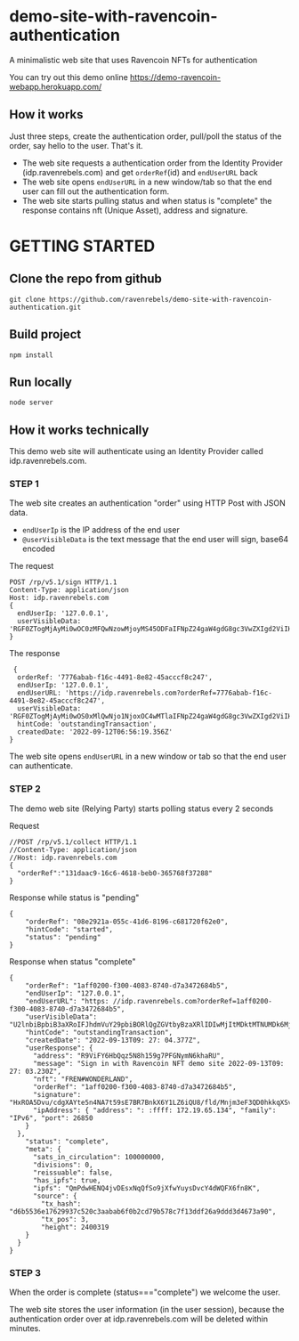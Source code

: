# demo-site-with-ravencoin-authentication

A minimalistic web site that uses Ravencoin NFTs for authentication

You can try out this demo online https://demo-ravencoin-webapp.herokuapp.com/

## How it works
Just three steps, create the authentication order, pull/poll the status of the order, say hello to the user. That's it.
- The web site requests a authentication order from the Identity Provider (idp.ravenrebels.com) and get `orderRef`(id) and `endUserURL` back
- The web site opens `endUserURL` in a new window/tab so that the end user can fill out the authentication form.
- The web site starts pulling status and when status is "complete" the response contains nft (Unique Asset), address and signature.


# GETTING STARTED

## Clone the repo from github

`git clone https://github.com/ravenrebels/demo-site-with-ravencoin-authentication.git`

## Build project

`npm install`

## Run locally

`node server`



 

## How it works technically

This demo web site will authenticate using an Identity Provider called idp.ravenrebels.com.

### STEP 1

The web site creates an authentication "order" using HTTP Post with JSON data.

- `endUserIp` is the IP address of the end user
- `@userVisibleData` is the text message that the end user will sign, base64 encoded

The request

```
POST /rp/v5.1/sign HTTP/1.1
Content-Type: application/json
Host: idp.ravenrebels.com
{
  endUserIp: '127.0.0.1',
  userVisibleData: 'RGF0ZTogMjAyMi0wOC0zMFQwNzowMjoyMS45ODFaIFNpZ24gaW4gdG8gc3VwZXIgd2ViIHNpdGUgZG90IGNvbQ=='
}
```


The response

```
 {
  orderRef: '7776abab-f16c-4491-8e82-45acccf8c247',
  endUserIp: '127.0.0.1',
  endUserURL: 'https://idp.ravenrebels.com?orderRef=7776abab-f16c-4491-8e82-45acccf8c247',
  userVisibleData: 'RGF0ZTogMjAyMi0wOS0xMlQwNjo1NjoxOC4wMTlaIFNpZ24gaW4gdG8gc3VwZXIgd2ViIHNpdGUgZG90IGNvbQ==',
  hintCode: 'outstandingTransaction',
  createdDate: '2022-09-12T06:56:19.356Z'
}
```
 
The web site opens `endUserURL` in a new window or tab so that the end user can authenticate.

### STEP 2

The demo web site (Relying Party) starts polling status every 2 seconds

Request

```
//POST /rp/v5.1/collect HTTP/1.1
//Content-Type: application/json
//Host: idp.ravenrebels.com
{
  "orderRef":"131daac9-16c6-4618-beb0-365768f37288"
}
```

Response while status is "pending"

```
{
    "orderRef": "08e2921a-055c-41d6-8196-c681720f62e0",
    "hintCode": "started",
    "status": "pending"
}
```

Response when status "complete"

```
{
    "orderRef": "1aff0200-f300-4083-8740-d7a3472684b5",
    "endUserIp": "127.0.0.1",
    "endUserURL": "https: //idp.ravenrebels.com?orderRef=1aff0200-f300-4083-8740-d7a3472684b5",
    "userVisibleData": "U2lnbiBpbiB3aXRoIFJhdmVuY29pbiBORlQgZGVtbyBzaXRlIDIwMjItMDktMTNUMDk6Mjc6MDMuMjMwWg==",
    "hintCode": "outstandingTransaction",
    "createdDate": "2022-09-13T09: 27: 04.377Z",
    "userResponse": {
      "address": "R9ViFY6HbQqz5N8h159g7PFGNymN6khaRU",
      "message": "Sign in with Ravencoin NFT demo site 2022-09-13T09: 27: 03.230Z",
      "nft": "FREN#WONDERLAND",
      "orderRef": "1aff0200-f300-4083-8740-d7a3472684b5",
      "signature": "HxROA5Dvu/cdgXAYte5n4NA7t59sE7BR7BnkX6Y1LZ6iQU8/fld/Mnjm3eF3QD0hkkqXSvEfqB67mhOtshM4CRA=",
      "ipAddress": { "address": ": :ffff: 172.19.65.134", "family": "IPv6", "port": 26850
    }
  },
    "status": "complete",
    "meta": {
      "sats_in_circulation": 100000000,
      "divisions": 0,
      "reissuable": false,
      "has_ipfs": true,
      "ipfs": "QmPdwHENQ4jvDEsxNqQfSo9jXfwYuysDvcY4dWQFX6fn8K",
      "source": {
        "tx_hash": "d6b5536e17629937c520c3aabab6f0b2cd79b578c7f13ddf26a9ddd3d4673a90",
        "tx_pos": 3,
        "height": 2400319
    }
  }
}
```

### STEP 3

When the order is complete (status==="complete") we welcome the user.

The web site stores the user information (in the user session), because the authentication order over at idp.ravenrebels.com will be deleted within minutes.
